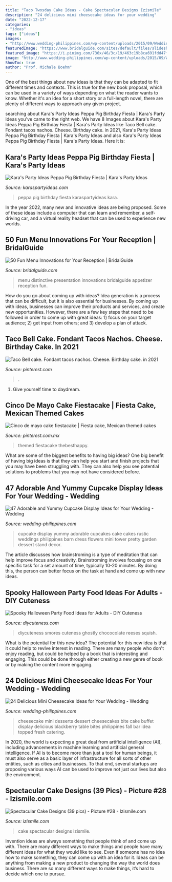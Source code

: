 ```yaml
---
title: "Taco Twosday Cake Ideas - Cake Spectacular Designs Izismile"
description: "24 delicious mini cheesecake ideas for your wedding"
date: "2022-12-17"
categories:
- "ideas"
tags: ["ideas"]
images:
- "http://www.wedding-philippines.com/wp-content/uploads/2015/09/Wedding-Philippines-47-Adorable-and-Yummy-Cupcake-Display-Ideas-for-Your-Wedding-Bar-Buffet-Food-10.jpg"
featuredImage: "https://www.bridalguide.com/sites/default/files/slideshow-images/slide_1459947708-2_269_2739.jpg"
featured_image: "https://i.pinimg.com/736x/46/3c/19/463c19b8ca691fdd47f95d327a7318bf.jpg"
image: "http://www.wedding-philippines.com/wp-content/uploads/2015/09/Wedding-Philippines-47-Adorable-and-Yummy-Cupcake-Display-Ideas-for-Your-Wedding-Bar-Buffet-Food-10.jpg"
ShowToc: true
author: "Prof. Michale Boehm"
---
```



One of the best things about new ideas is that they can be adapted to fit different times and contexts. This is true for the new book proposal, which can be used in a variety of ways depending on what the reader wants to know. Whether it's an idea for a short story or a full-length novel, there are plenty of different ways to approach any given project.

	

		
searching about Kara&#039;s Party Ideas Peppa Pig Birthday Fiesta | Kara&#039;s Party Ideas you've came to the right web. We have 8 Images about Kara&#039;s Party Ideas Peppa Pig Birthday Fiesta | Kara&#039;s Party Ideas like Taco Bell cake. Fondant tacos nachos. Cheese. Birthday cake. in 2021, Kara&#039;s Party Ideas Peppa Pig Birthday Fiesta | Kara&#039;s Party Ideas and also Kara&#039;s Party Ideas Peppa Pig Birthday Fiesta | Kara&#039;s Party Ideas. Here it is:
		
    
## Kara&#039;s Party Ideas Peppa Pig Birthday Fiesta | Kara&#039;s Party Ideas

<img loading=lazy src="https://karaspartyideas.com/wp-content/uploads/2017/11/Peppa-Pig-Birthday-Fiesta-via-Karas-Party-Ideas-KarasPartyIdeas.com36.jpg" onerror="this.onerror=null;this.src='https://tse2.mm.bing.net/th?id=OIP.y3AWUqLrBCQa0eyg87E9WwHaLG&amp;pid=15.1';" alt="Kara&#039;s Party Ideas Peppa Pig Birthday Fiesta | Kara&#039;s Party Ideas">

_Source: karaspartyideas.com_

>peppa pig birthday fiesta karaspartyideas kara. 

	

In the year 2022, many new and innovative ideas are being proposed. Some of these ideas include a computer that can learn and remember, a self-driving car, and a virtual reality headset that can be used to experience new worlds.

    
## 50 Fun Menu Innovations For Your Reception | BridalGuide

<img loading=lazy src="https://www.bridalguide.com/sites/default/files/slideshow-images/slide_1459947708-2_269_2739.jpg" onerror="this.onerror=null;this.src='https://tse1.mm.bing.net/th?id=OIP.9Na6Ng-37RNmmQYhBP_mdQAAAA&amp;pid=15.1';" alt="50 Fun Menu Innovations for Your Reception | BridalGuide">

_Source: bridalguide.com_

>menu distinctive presentation innovations bridalguide appetizer reception fun. 

	

How do you go about coming up with ideas?
Idea generation is a process that can be difficult, but it is also essential for businesses. By coming up with ideas, businesses can improve their products and services, and create new opportunities. However, there are a few key steps that need to be followed in order to come up with great ideas: 1) focus on your target audience; 2) get input from others; and 3) develop a plan of attack.

    
## Taco Bell Cake. Fondant Tacos Nachos. Cheese. Birthday Cake. In 2021

<img loading=lazy src="https://i.pinimg.com/736x/1c/96/f7/1c96f7e54ce7b87c930d7f427f135cfa.jpg" onerror="this.onerror=null;this.src='https://tse1.mm.bing.net/th?id=OIP.JJsf4F4WN3uwd9r9RatP_wHaIa&amp;pid=15.1';" alt="Taco Bell cake. Fondant tacos nachos. Cheese. Birthday cake. in 2021">

_Source: pinterest.com_

>. 

	

1. Give yourself time to daydream.

    
## Cinco De Mayo Cake Fiestacake | Fiesta Cake, Mexican Themed Cakes

<img loading=lazy src="https://i.pinimg.com/736x/46/3c/19/463c19b8ca691fdd47f95d327a7318bf.jpg" onerror="this.onerror=null;this.src='https://tse4.mm.bing.net/th?id=OIP.cOzJSv9JGBequIxq_P1qggHaJ3&amp;pid=15.1';" alt="Cinco de mayo cake fiestacake | Fiesta cake, Mexican themed cakes">

_Source: pinterest.com.mx_

>themed fiestacake thebesthappy. 

	

What are some of the biggest benefits to having big ideas?
One big benefit of having big ideas is that they can help you start and finish projects that you may have been struggling with. They can also help you see potential solutions to problems that you may not have considered before.

    
## 47 Adorable And Yummy Cupcake Display Ideas For Your Wedding - Wedding

<img loading=lazy src="http://www.wedding-philippines.com/wp-content/uploads/2015/09/Wedding-Philippines-47-Adorable-and-Yummy-Cupcake-Display-Ideas-for-Your-Wedding-Bar-Buffet-Food-10.jpg" onerror="this.onerror=null;this.src='https://tse1.mm.bing.net/th?id=OIP.msEZ_tskyjWM3aSeRzFCKwHaLI&amp;pid=15.1';" alt="47 Adorable and Yummy Cupcake Display Ideas for Your Wedding - Wedding">

_Source: wedding-philippines.com_

>cupcake display yummy adorable cupcakes cake cakes rustic weddings philippines barn dress flowers mini tower pretty garden dessert stand decor. 

	

The article discusses how brainstroming is a type of meditation that can help improve focus and creativity. Brainstroming involves focusing on one specific task for a set amount of time, typically 10-20 minutes. By doing this, the person can better focus on the task at hand and come up with new ideas.

    
## Spooky Halloween Party Food Ideas For Adults - DIY Cuteness

<img loading=lazy src="https://diycuteness.com/wp-content/uploads/2017/06/Spooky-Smores-Dip.jpg" onerror="this.onerror=null;this.src='https://tse3.mm.bing.net/th?id=OIP.ETIm07ijHIeVMaSA8dCtTwHaQy&amp;pid=15.1';" alt="Spooky Halloween Party Food Ideas for Adults - DIY Cuteness">

_Source: diycuteness.com_

>diycuteness smores cuteness ghostly chococolate reeses squish. 

	

What is the potential for this new idea?
The potential for this new idea is that it could help to revive interest in reading. There are many people who don't enjoy reading, but could be helped by a book that is interesting and engaging. This could be done through either creating a new genre of book or by making the content more engaging.

    
## 24 Delicious Mini Cheesecake Ideas For Your Wedding - Wedding

<img loading=lazy src="http://www.wedding-philippines.com/wp-content/uploads/2015/09/Wedding-Philippines-24-Delicious-Mini-Cheesecake-Ideas-for-Your-Wedding-Buffet-Bar-Display-12.jpg" onerror="this.onerror=null;this.src='https://tse2.mm.bing.net/th?id=OIP.S5deklhM52uogGgjTL9XYwAAAA&amp;pid=15.1';" alt="24 Delicious Mini Cheesecake Ideas for Your Wedding - Wedding">

_Source: wedding-philippines.com_

>cheesecake mini desserts dessert cheesecakes bite cake buffet display delicious blackberry table bites philippines fall bar idea topped fresh catering. 

	

In 2020, the world is expecting a great deal from artificial intelligence (AI), including advancements in machine learning and artificial general intelligence. If AI is to become more than just a tool for human beings, it must also serve as a basic layer of infrastructure for all sorts of other entities, such as cities and businesses. To that end, several startups are proposing various ways AI can be used to improve not just our lives but also the environment.

    
## Spectacular Cake Designs (39 Pics) - Picture #28 - Izismile.com

<img loading=lazy src="http://img.izismile.com/img/img5/20120524/640/spectacular_cake_designs_640_30.jpg" onerror="this.onerror=null;this.src='https://tse1.mm.bing.net/th?id=OIP.uN0zrkDHs8SI2BpXpIy5AwHaML&amp;pid=15.1';" alt="Spectacular Cake Designs (39 pics) - Picture #28 - Izismile.com">

_Source: izismile.com_

>cake spectacular designs izismile. 

	

Invention ideas are always something that people think of and come up with. There are many different ways to make things and people have many different ideas for what they would like to see. Even if someone has no idea how to make something, they can come up with an idea for it. Ideas can be anything from making a new product to changing the way the world does business. There are so many different ways to make things, it’s hard to decide which one to pursue.

